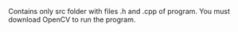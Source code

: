 Contains only src folder with files .h and .cpp of program.
You must download OpenCV to run the program.